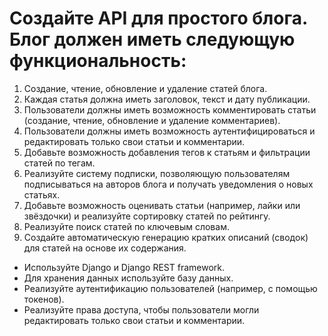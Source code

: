 # Создайте API для простого блога. Блог должен иметь следующую функциональность:

1. Создание, чтение, обновление и удаление статей блога.
2. Каждая статья должна иметь заголовок, текст и дату публикации.
3. Пользователи должны иметь возможность комментировать статьи (создание, чтение, обновление и удаление комментариев).
4. Пользователи должны иметь возможность аутентифицироваться и редактировать только свои статьи и комментарии.
5. Добавьте возможность добавления тегов к статьям и фильтрации статей по тегам.
6. Реализуйте систему подписки, позволяющую пользователям подписываться на авторов блога и получать уведомления о новых статьях.
7. Добавьте возможность оценивать статьи (например, лайки или звёздочки) и реализуйте сортировку статей по рейтингу.
8. Реализуйте поиск статей по ключевым словам.
9. Создайте автоматическую генерацию кратких описаний (сводок) для статей на основе их содержания.

* Используйте Django и Django REST framework.
* Для хранения данных используйте базу данных.
* Реализуйте аутентификацию пользователей (например, с помощью токенов).
* Реализуйте права доступа, чтобы пользователи могли редактировать только свои статьи и комментарии.